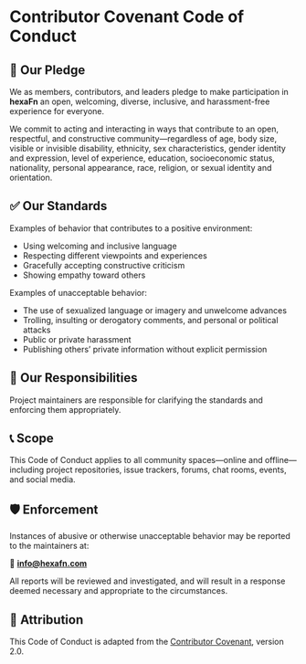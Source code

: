 <!--
SPDX-FileCopyrightText: 2025 Hüsamettin Arabacı
SPDX-License-Identifier: MIT
-->

# Contributor Covenant Code of Conduct

## 📜 Our Pledge

We as members, contributors, and leaders pledge to make participation in **hexaFn** an open, welcoming, diverse, inclusive, and harassment-free experience for everyone.

We commit to acting and interacting in ways that contribute to an open, respectful, and constructive community—regardless of age, body size, visible or invisible disability, ethnicity, sex characteristics, gender identity and expression, level of experience, education, socioeconomic status, nationality, personal appearance, race, religion, or sexual identity and orientation.

## ✅ Our Standards

Examples of behavior that contributes to a positive environment:
- Using welcoming and inclusive language
- Respecting different viewpoints and experiences
- Gracefully accepting constructive criticism
- Showing empathy toward others

Examples of unacceptable behavior:
- The use of sexualized language or imagery and unwelcome advances
- Trolling, insulting or derogatory comments, and personal or political attacks
- Public or private harassment
- Publishing others’ private information without explicit permission

## 🙋 Our Responsibilities

Project maintainers are responsible for clarifying the standards and enforcing them appropriately.

## 📞 Scope

This Code of Conduct applies to all community spaces—online and offline—including project repositories, issue trackers, forums, chat rooms, events, and social media.

## 🛡️ Enforcement

Instances of abusive or otherwise unacceptable behavior may be reported to the maintainers at:

📧 **info@hexafn.com**

All reports will be reviewed and investigated, and will result in a response deemed necessary and appropriate to the circumstances.

## 📄 Attribution

This Code of Conduct is adapted from the [Contributor Covenant](https://www.contributor-covenant.org), version 2.0.
